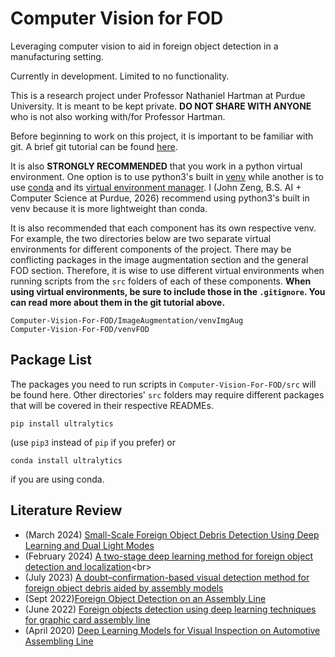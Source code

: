 # Computer Vision for FOD<br>

Leveraging computer vision to aid in foreign object detection in a manufacturing setting.<br>

Currently in development. Limited to no functionality.<br>

This is a research project under Professor Nathaniel Hartman at Purdue University. It is meant to be kept private. **DO NOT SHARE WITH ANYONE** who is not also working with/for Professor Hartman.<br>

Before beginning to work on this project, it is important to be familiar with git. A brief git tutorial can be found [here](https://github.com/JLZ22/Git-Tutorial-for-New-Users).<br>

It is also **STRONGLY RECOMMENDED** that you work in a python virtual environment. One option is to use python3's built in [venv](https://docs.python.org/3/library/venv.html) while another is to use [conda](https://conda.io/projects/conda/en/latest/user-guide/install/index.html) and its [virtual environment manager](https://conda.io/projects/conda/en/latest/user-guide/tasks/manage-environments.html). I (John Zeng, B.S. AI + Computer Science at Purdue, 2026) recommend using python3's built in venv because it is more lightweight than conda. 

It is also recommended that each component has its own respective venv. For example, the two directories below are two separate virtual environments for different components of the project. There may be conflicting packages in the image augmentation section and the general FOD section. Therefore, it is wise to use different virtual environments when running scripts from the `src` folders of each of these components. **When using virtual environments, be sure to include those in the `.gitignore`. You can read more about them in the git tutorial above.**<br>

```
Computer-Vision-For-FOD/ImageAugmentation/venvImgAug
Computer-Vision-For-FOD/venvFOD
```


## Package List<br>

The packages you need to run scripts in `Computer-Vision-For-FOD/src` will be found here. Other directories' `src` folders may require different packages that will be covered in their respective READMEs.<br>
```
pip install ultralytics
```
(use `pip3` instead of `pip` if you prefer) or<br>
```
conda install ultralytics
```
if you are using conda. <br>

## Literature Review<br>

- (March 2024) [Small-Scale Foreign Object Debris Detection Using Deep Learning and Dual Light Modes](https://www.mdpi.com/2076-3417/14/5/2162)<br>
- (February 2024) [A two-stage deep learning method for foreign object detection and localization](https://www.spiedigitallibrary.org/conference-proceedings-of-spie/13069/130690G/A-two-stage-deep-learning-method-for-foreign-object-detection/10.1117/12.3024079.full#_=_)<br>
- (July 2023) [A doubt–confirmation-based visual detection method for foreign object debris aided by assembly models](https://cdnsciencepub.com/doi/full/10.1139/tcsme-2022-0143)<br>
- (Sept 2022)[Foreign Object Detection on an Assembly Line](https://link.springer.com/content/pdf/10.1007/978-981-19-2600-6_29.pdf)<br>
- (June 2022) [Foreign objects detection using deep learning techniques for graphic card assembly line](https://link.springer.com/article/10.1007/s10845-022-01980-7)<br>
- (April 2020) [Deep Learning Models for Visual Inspection on Automotive Assembling Line](https://arxiv.org/ftp/arxiv/papers/2007/2007.01857.pdf)<br>